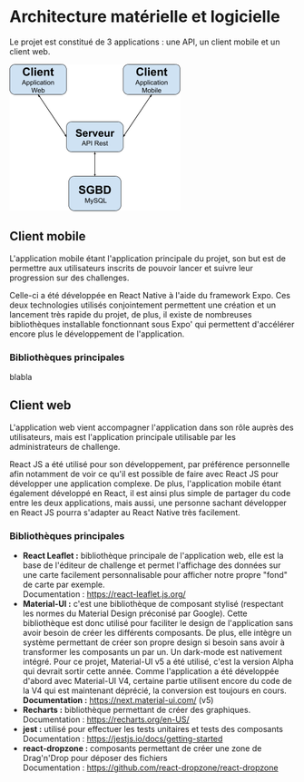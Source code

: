 # Architecture matérielle et logicielle

Le projet est constitué de 3 applications : une API, un client mobile et un client web.

![Main Architecture](img/main_architecture.png)  

## Client mobile
L'application mobile étant l'application principale du projet,
son but est de permettre aux utilisateurs inscrits de pouvoir lancer et suivre leur progression sur des challenges.  

Celle-ci a été développée en React Native à l'aide du framework Expo. Ces deux technologies utilisés conjointement
permettent une création et un lancement très rapide du projet, de plus, il existe de nombreuses bibliothèques installable
fonctionnant sous Expo' qui permettent d'accélérer encore plus le développement de l'application.

### Bibliothèques principales
blabla

## Client web
L'application web vient accompagner l'application dans son rôle auprès des utilisateurs, mais est l'application principale
utilisable par les administrateurs de challenge.  

React JS a été utilisé pour son développement, par préférence personnelle afin notamment de voir ce qu'il est possible
de faire avec React JS pour développer une application complexe. De plus, l'application mobile étant également développé
en React, il est ainsi plus simple de partager du code entre les deux applications, mais aussi, une personne sachant développer
en React JS pourra s'adapter au React Native très facilement.

### Bibliothèques principales
* **React Leaflet :** bibliothèque principale de l'application web, elle est la base de l'éditeur de challenge et permet
l'affichage des données sur une carte facilement personnalisable pour afficher notre propre "fond" de carte par exemple.  
Documentation : https://react-leaflet.js.org/
* **Material-UI :** c'est une bibliothèque de composant stylisé (respectant les normes du Material Design préconisé par Google).
 Cette bibliothèque est donc utilisé pour faciliter le design de l'application sans avoir besoin de créer les différents composants.
  De plus, elle intègre un système permettant de créer son propre design si besoin sans avoir à transformer les composants un par un.
  Un dark-mode est nativement intégré. Pour ce projet, Material-UI v5 a été utilisé, c'est la version Alpha qui devrait sortir cette année.
  Comme l'application a été développée d'abord avec Material-UI V4, certaine partie utilisent encore du code de la V4 qui est maintenant déprécié, 
  la conversion est toujours en cours.  
  **Documentation :** https://next.material-ui.com/ (v5)
* **Recharts :** bibliothèque permettant de créer des graphiques.  
Documentation : https://recharts.org/en-US/
* **jest :** utilisé pour effectuer les tests unitaires et tests des composants  
Documentation : https://jestjs.io/docs/getting-started
* **react-dropzone :** composants permettant de créer une zone de Drag'n'Drop pour déposer des fichiers  
Documentation : https://github.com/react-dropzone/react-dropzone